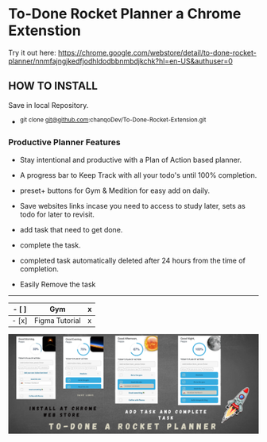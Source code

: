 # To-Done Rocket Planner a Chrome Extenstion


Try it out here: https://chrome.google.com/webstore/detail/to-done-rocket-planner/nnmfajngjkedfjodhldodbbnmbdjkchk?hl=en-US&authuser=0



## HOW TO INSTALL

Save in local Repository.

- <sup> git clone git@github.com:chanqoDev/To-Done-Rocket-Extension.git </sup>

### Productive Planner Features

- Stay intentional and productive with a Plan of Action based planner.

- A progress bar to Keep Track with all your todo's until 100% completion.

- preset+ buttons for Gym & Medition for easy add on daily.

- Save websites links incase you need to access to study later, sets as todo for later to revisit.

- add task that need to get done.

- complete the task.

- completed task automatically deleted after 24 hours from the time of completion.

- Easily Remove the task

- - - -

| - [ ] | Gym            | x   |
| ----- | -------------- | --- |
| - [x] | Figma Tutorial | x   |


[<img src="https://github.com/chanqoDev/To-Done-Rocket-Extension/blob/b0c897b19545d29652decb34c522cd5da9cd6400/images/bannerImage.png">]()
